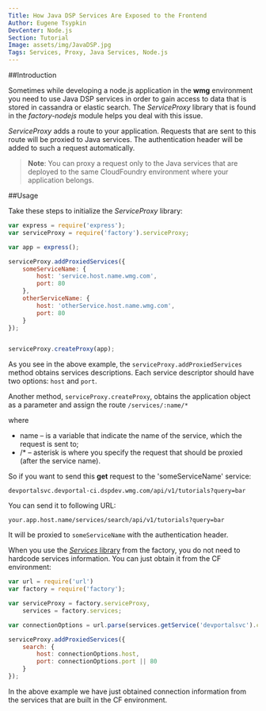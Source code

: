 ```yaml
---
Title: How Java DSP Services Are Exposed to the Frontend
Author: Eugene Tsypkin
DevCenter: Node.js
Section: Tutorial
Image: assets/img/JavaDSP.jpg
Tags: Services, Proxy, Java Services, Node.js
---
```


##Introduction

Sometimes while developing a node.js application in the **wmg** environment you need to use Java DSP services in order to gain access to data that is stored in cassandra or elastic search. The *ServiceProxy* library that is found in the *factory-nodejs* module helps you deal with this issue.

*ServiceProxy* adds a route to your application. Requests that are sent to this route will be proxied to Java services. The authentication header will be added to such a request automatically.

>**Note**: You can proxy a request only to the Java services that are deployed to the same CloudFoundry environment where your application belongs.

##Usage

Take these steps to initialize the *ServiceProxy* library:

```js
var express = require('express');
var serviceProxy = require('factory').serviceProxy;

var app = express();

serviceProxy.addProxiedServices({
    someServiceName: {
        host: 'service.host.name.wmg.com',
        port: 80
    },
    otherServiceName: {
        host: 'otherService.host.name.wmg.com',
        port: 80
    }
});


serviceProxy.createProxy(app);

```

As you see in the above example, the `serviceProxy.addProxiedServices` method obtains services descriptions. Each service descriptor should have two options: `host` and `port`.

Another method, `serviceProxy.createProxy`, obtains the application object as a parameter and assign the route `/services/:name/*` 

where 

- name – is a variable that indicate the name of the service, which the request is sent to;
- /* – asterisk is where you specify the request that should be proxied (after the service name). 

So if you want to send this **get** request to the 'someServiceName' service:

`devportalsvc.devportal-ci.dspdev.wmg.com/api/v1/tutorials?query=bar`

You can send it to following URL:

`your.app.host.name/services/search/api/v1/tutorials?query=bar`

It will be proxied to `someServiceName` with the authentication header.


When you use the [*Services* library][1] from the factory, you do not need to hardcode services information. 
You can just obtain it from the CF environment:

```js
var url = require('url')
var factory = require('factory');

var serviceProxy = factory.serviceProxy,
    services = factory.services;

var connectionOptions = url.parse(services.getService('devportalsvc').credentials.conn);

serviceProxy.addProxiedServices({
    search: {
        host: connectionOptions.host,
        port: connectionOptions.port || 80
    }
});

```
In the above example we have just obtained connection information from the services that are built in the CF environment.

[1]: http://devportal.devportal-ci.dspdev.wmg.com/docs/nodejs/tutorial/binding_to_services_in_cloud_foundry
